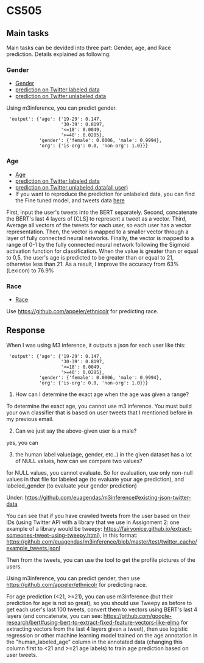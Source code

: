 # CS505
## Main tasks

Main tasks can be devided into three part: Gender, age, and Race prediction. Details explained as following: 

### Gender
- [Gender](Twitter_User_Gender.ipynb)
- [prediction on Twitter labeled data](https://github.com/WangKehanK/CS505/blob/main/data/gender_prediction/Twitter_users_labeled_prediction_gender_allUser.csv)
- [prediction on Twitter unlabeled data](https://github.com/WangKehanK/CS505/blob/main/data/gender_prediction/Twitter_user_handles_to_predict_gender.csv)


Using m3inference, you can predict gender.
```
 'output': {'age': {'19-29': 0.147,
                    '30-39': 0.8197,
                    '<=18': 0.0049,
                    '>=40': 0.0285},
            'gender': {'female': 0.0006, 'male': 0.9994},
            'org': {'is-org': 0.0, 'non-org': 1.0}}}
```

### Age
- [Age](Twitter_User_Age.ipynb)
- [prediction on Twitter labeled data](https://github.com/WangKehanK/CS505/blob/main/data/age_prediction/Twitter_users_labeled_prediction.csv)
- [prediction on Twitter unlabeled data(all user)](https://github.com/WangKehanK/CS505/blob/main/data/age_prediction/Twitter_user_handles_to_prediction.csv)
- If you want to reproduce the prediction for unlabeled data, you can find the Fine tuned model, and tweets data [here](https://drive.google.com/drive/folders/1dyQDSu0x5muhUSvphLyvLdck2ArkfXU0?usp=sharing)

First, input the user's tweets into the BERT separately. Second, concatenate the BERT's last 4 layers of [CLS] to represent a tweet as a vector. Third, Average all vectors of the tweets for each user, so each user has a vector representation. Then, the vector is mapped to a smaller vector through a layer of fully connected neural networks. Finally, the vector is mapped to a range of 0-1 by the fully connected neural network following the Sigmoid activation function for classification. When the value is greater than or equal to 0,5, the user's age is predicted to be greater than or equal to 21, otherwise less than 21. As a result, I improve the accuracy from 63%(Lexicon) to 76.9%

### Race
- [Race](Twitter_User_Race.ipynb)

Use https://github.com/appeler/ethnicolr for predicting race. 

## Response

When I was using M3 inference, it outputs a json for each user like this:

```
 'output': {'age': {'19-29': 0.147,
                    '30-39': 0.8197,
                    '<=18': 0.0049,
                    '>=40': 0.0285},
            'gender': {'female': 0.0006, 'male': 0.9994},
            'org': {'is-org': 0.0, 'non-org': 1.0}}}
```
1. How can I determine the exact age when the age was given a range? 

To determine the exact age, you cannot use m3 inference. You must build your own classifier that is based on user tweets that I mentioned before in my previous email. 

2. Can we just say the above-given user is a male? 

yes, you can

3. the human label value(age, gender, etc..) in the given dataset has a lot of NULL values, how can we compare two values?

for NULL values, you cannot evaluate. So for evaluation, use only non-null values in that file for labeled age (to evaluate your age prediction), and labeled_gender (to evaluate your gender prediction)



Under: 
https://github.com/euagendas/m3inference#existing-json-twitter-data

You can see that if you have crawled tweets from the user based on their IDs (using Twitter API with a library that we use in Assignment 2: one example of a library would be tweepy: https://fairyonice.github.io/extract-someones-tweet-using-tweepy.html), in this format: https://github.com/euagendas/m3inference/blob/master/test/twitter_cache/example_tweets.jsonl

Then from the tweets, you can use the tool to get the profile pictures of the users. 

Using m3inference, you can predict gender, then use https://github.com/appeler/ethnicolr for predicting race. 

For age prediction (<21, >=21), you can use m3inference (but their prediction for age is not so great), so you should use Tweepy as before to get each user's last 100 tweets, convert them to vectors using BERT's last 4 layers (and concatenate, you can see: https://github.com/google-research/bert#using-bert-to-extract-fixed-feature-vectors-like-elmo for extracting vectors from the last 4 layers given a tweet), then use logistic regression or other machine learning model trained on the age annotation in the "human_labeled_age" column in the annotated data (changing this column first to <21 and >=21 age labels) to train age prediction based on user tweets. 
